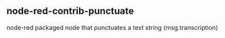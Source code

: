 ## node-red-contrib-punctuate

node-red packaged node that punctuates a text string (msg.transcription)
